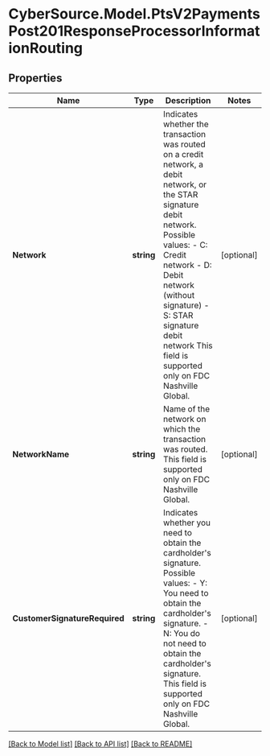 # CyberSource.Model.PtsV2PaymentsPost201ResponseProcessorInformationRouting
## Properties

Name | Type | Description | Notes
------------ | ------------- | ------------- | -------------
**Network** | **string** | Indicates whether the transaction was routed on a credit network, a debit network, or the STAR signature debit network.  Possible values: - C: Credit network - D: Debit network (without signature) - S: STAR signature debit network  This field is supported only on FDC Nashville Global.  | [optional] 
**NetworkName** | **string** | Name of the network on which the transaction was routed.  This field is supported only on FDC Nashville Global.  | [optional] 
**CustomerSignatureRequired** | **string** | Indicates whether you need to obtain the cardholder&#39;s signature.  Possible values: - Y: You need to obtain the cardholder&#39;s signature. - N: You do not need to obtain the cardholder&#39;s signature.  This field is supported only on FDC Nashville Global.  | [optional] 

[[Back to Model list]](../README.md#documentation-for-models) [[Back to API list]](../README.md#documentation-for-api-endpoints) [[Back to README]](../README.md)

